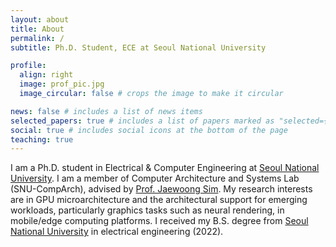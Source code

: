 ```yaml
---
layout: about
title: About
permalink: /
subtitle: Ph.D. Student, ECE at Seoul National University

profile:
  align: right
  image: prof_pic.jpg
  image_circular: false # crops the image to make it circular

news: false # includes a list of news items
selected_papers: true # includes a list of papers marked as "selected={true}"
social: true # includes social icons at the bottom of the page
teaching: true
---
```


I am a Ph.D. student in Electrical & Computer Engineering at [Seoul National
University](https://ece.snu.ac.kr). I am a member of Computer Architecture and
Systems Lab (SNU-CompArch), advised by [Prof. Jaewoong
Sim](https://jaewoong.org). My research interests are in GPU microarchitecture
and the architectural support for emerging workloads, particularly graphics
tasks such as neural rendering, in mobile/edge computing platforms. I received
my B.S. degree from [Seoul National University](https://ece.snu.ac.kr) in
electrical engineering (2022).
